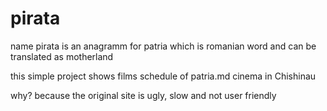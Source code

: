 # pirata

name pirata is an anagramm for patria which is romanian word and can be translated as motherland

this simple project shows films schedule of patria.md cinema in Chishinau

why? because the original site is ugly, slow and not user friendly
